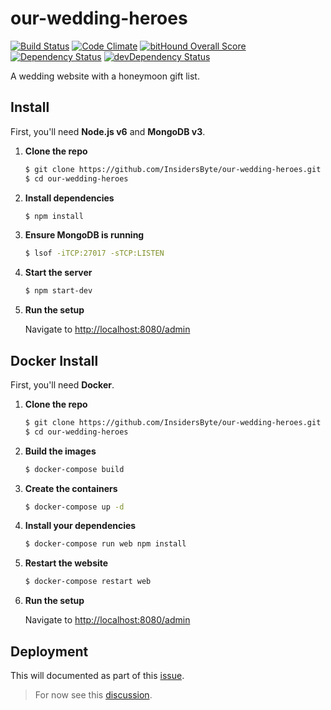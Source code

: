 # our-wedding-heroes

[![Build Status](https://travis-ci.org/InsidersByte/our-wedding-heroes.svg)](https://travis-ci.org/InsidersByte/our-wedding-heroes)
[![Code Climate](https://codeclimate.com/github/InsidersByte/honeymoon-gift-list/badges/gpa.svg)](https://codeclimate.com/github/InsidersByte/honeymoon-gift-list)
[![bitHound Overall Score](https://www.bithound.io/github/InsidersByte/our-wedding-heroes/badges/score.svg)](https://www.bithound.io/github/InsidersByte/our-wedding-heroes)  
[![Dependency Status](https://david-dm.org/insidersbyte/our-wedding-heroes.svg)](https://david-dm.org/insidersbyte/our-wedding-heroes)
[![devDependency Status](https://david-dm.org/insidersbyte/our-wedding-heroes/dev-status.svg)](https://david-dm.org/insidersbyte/our-wedding-heroes#info=devDependencies)

A wedding website with a honeymoon gift list.

## Install

First, you'll need **Node.js v6** and **MongoDB v3**.

1.  **Clone the repo**

    ```bash
    $ git clone https://github.com/InsidersByte/our-wedding-heroes.git
    $ cd our-wedding-heroes
    ```
    
2. **Install dependencies**

    ```bash
    $ npm install
    ```
    
3. **Ensure MongoDB is running**

    ```bash
    $ lsof -iTCP:27017 -sTCP:LISTEN
    ```
    
4. **Start the server**

    ```bash
    $ npm start-dev
    ```
    
5.  **Run the setup**
    
    Navigate to [http://localhost:8080/admin](http://localhost:8080/admin)

## Docker Install

First, you'll need **Docker**.

1.  **Clone the repo**

    ```bash
    $ git clone https://github.com/InsidersByte/our-wedding-heroes.git
    $ cd our-wedding-heroes
    ```
    
2. **Build the images**

    ```bash
    $ docker-compose build
    ```
    
3. **Create the containers**

    ```bash
    $ docker-compose up -d
    ```
    
4. **Install your dependencies**

    ```bash
    $ docker-compose run web npm install
    ```
    
5. **Restart the website**

    ```bash
    $ docker-compose restart web
    ```
    
6.  **Run the setup**

    Navigate to [http://localhost:8080/admin](http://localhost:8080/admin)

## Deployment

This will documented as part of this [issue](https://github.com/InsidersByte/our-wedding-heroes/issues/243).

> For now see this [discussion](https://github.com/InsidersByte/our-wedding-heroes/issues/216).
